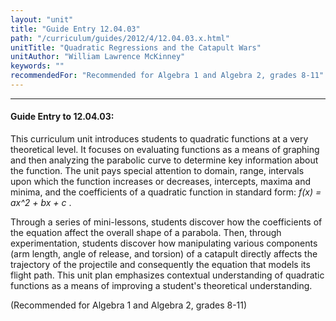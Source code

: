```yaml
---
layout: "unit"
title: "Guide Entry 12.04.03"
path: "/curriculum/guides/2012/4/12.04.03.x.html"
unitTitle: "Quadratic Regressions and the Catapult Wars"
unitAuthor: "William Lawrence McKinney"
keywords: ""
recommendedFor: "Recommended for Algebra 1 and Algebra 2, grades 8-11"
---
```

<body>
<hr/>
 <h4>
  Guide Entry to 12.04.03:
 </h4>
 <p>
  This curriculum unit introduces students to quadratic functions at a very theoretical level. It focuses on evaluating functions as a means of graphing and then analyzing the parabolic curve to determine key information about the function. The unit pays special attention to domain, range, intervals upon which the function increases or decreases, intercepts, maxima and minima, and the coefficients of a quadratic function in standard form:
  <i>
   f(x) = ax^2 + bx + c
  </i>
  .
 </p>
<p>
  Through a series of mini-lessons, students discover how the coefficients of the equation affect the overall shape of a parabola. Then, through experimentation, students discover how manipulating various components (arm length, angle of release, and torsion) of a catapult directly affects the trajectory of the projectile and consequently the equation that models its flight path. This unit plan emphasizes contextual understanding of quadratic functions as a means of improving a student's theoretical understanding.
 </p>
<p>
  (Recommended for Algebra 1 and Algebra 2, grades 8-11)
 </p>


</body>